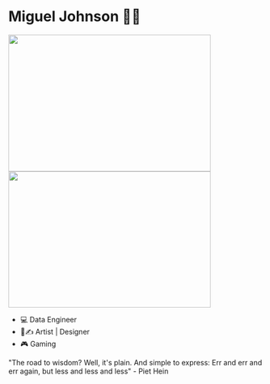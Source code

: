 # Miguel Johnson ✋🏽
<img src="https://images.gr-assets.com/hostedimages/1590410816ra/29537993.gif" width="400" height="270"> <img src="https://thumbs.gfycat.com/WhoppingNeglectedAustraliancurlew-size_restricted.gif" width="400" height="269">

- 💻  Data Engineer
- 🎨✍ Artist | Designer
- 🎮 Gaming

"The road to wisdom? Well, it's plain. And simple to express: Err and err and err again, but less and less and less" - Piet Hein
